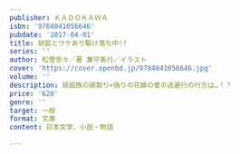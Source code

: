 ```yaml
---
publisher: ＫＡＤＯＫＡＷＡ
isbn: '9784041056646'
pubdate: '2017-04-01'
title: 妖狐とワケあり駆け落ち中!?
series: ''
author: 松雪奈々／著 兼守美行／イラスト
cover: 'https://cover.openbd.jp/9784041056646.jpg'
volume: ''
description: 妖狐族の跡取り×偽りの花嫁の愛の逃避行の行方は…！？
price: '620'
genre: ''
target: 一般
format: 文庫
content: 日本文学、小説・物語

---
```

